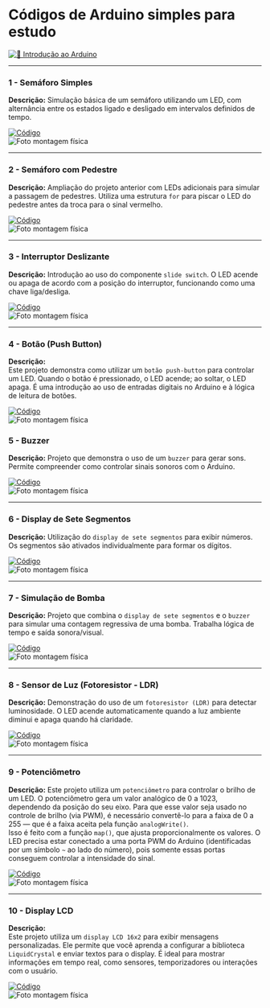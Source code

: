 # Códigos de Arduino simples para estudo

[![📘 Introdução ao Arduino](https://img.shields.io/badge/Introdução-Arduino-blue?logo=arduino)](https://github.com/michelleGomes85/Arduino/blob/main/introduction.md)

---

### 1 - Semáforo Simples  
**Descrição:** Simulação básica de um semáforo utilizando um LED, com alternância entre os estados ligado e desligado em intervalos definidos de tempo.

[![Código](https://img.shields.io/badge/Codigo-blue)](https://github.com/michelleGomes85/Arduino/blob/main/stoplight.ino)  
![Foto montagem física](assets/stoplight.png)

---

### 2 - Semáforo com Pedestre  
**Descrição:** Ampliação do projeto anterior com LEDs adicionais para simular a passagem de pedestres. Utiliza uma estrutura `for` para piscar o LED do pedestre antes da troca para o sinal vermelho.

[![Código](https://img.shields.io/badge/Codigo-blue)](https://github.com/michelleGomes85/Arduino/blob/main/stoplight_pedestrian.ino)  
![Foto montagem física](assets/stoplight_pedestrian.png)

---

### 3 - Interruptor Deslizante  
**Descrição:** Introdução ao uso do componente `slide switch`. O LED acende ou apaga de acordo com a posição do interruptor, funcionando como uma chave liga/desliga.

[![Código](https://img.shields.io/badge/Codigo-blue)](https://github.com/michelleGomes85/Arduino/blob/main/interruptor.ino)  
![Foto montagem física](assets/switch.png)

---

### 4 - Botão (Push Button)

**Descrição:**  
Este projeto demonstra como utilizar um `botão push-button` para controlar um LED. Quando o botão é pressionado, o LED acende; ao soltar, o LED apaga. É uma introdução ao uso de entradas digitais no Arduino e à lógica de leitura de botões.

[![Código](https://img.shields.io/badge/Codigo-blue)](https://github.com/michelleGomes85/Arduino/blob/main/button.ino)  
![Foto montagem física](assets/button.png)

### 5 - Buzzer  
**Descrição:** Projeto que demonstra o uso de um `buzzer` para gerar sons. Permite compreender como controlar sinais sonoros com o Arduino.

[![Código](https://img.shields.io/badge/Codigo-blue)](https://github.com/michelleGomes85/Arduino/blob/main/buzzer.ino)  
![Foto montagem física](assets/buzzer.png)

---

### 6 - Display de Sete Segmentos  
**Descrição:** Utilização do `display de sete segmentos` para exibir números. Os segmentos são ativados individualmente para formar os dígitos.

[![Código](https://img.shields.io/badge/Codigo-blue)](https://github.com/michelleGomes85/Arduino/blob/main/displaySevenSegments.ino)  
![Foto montagem física](assets/displaySevenSegments.png)

---

### 7 - Simulação de Bomba  
**Descrição:** Projeto que combina o `display de sete segmentos` e o `buzzer` para simular uma contagem regressiva de uma bomba. Trabalha lógica de tempo e saída sonora/visual.

[![Código](https://img.shields.io/badge/Codigo-blue)](https://github.com/michelleGomes85/Arduino/blob/main/bomb.ino)  
![Foto montagem física](assets/bomb.png)

---

### 8 - Sensor de Luz (Fotoresistor - LDR)  
**Descrição:** Demonstração do uso de um `fotoresistor (LDR)` para detectar luminosidade. O LED acende automaticamente quando a luz ambiente diminui e apaga quando há claridade.

[![Código](https://img.shields.io/badge/Codigo-blue)](https://github.com/michelleGomes85/Arduino/blob/main/sensor_LDR_LED.ino)  
![Foto montagem física](assets/fotoresistor.png)

---

### 9 - Potenciômetro  

**Descrição:** Este projeto utiliza um `potenciômetro` para controlar o brilho de um LED. O potenciômetro gera um valor analógico de 0 a 1023, dependendo da posição do seu eixo. Para que esse valor seja usado no controle de brilho (via PWM), é necessário convertê-lo para a faixa de 0 a 255 — que é a faixa aceita pela função `analogWrite()`.  
Isso é feito com a função `map()`, que ajusta proporcionalmente os valores. O LED precisa estar conectado a uma porta PWM do Arduino (identificadas por um símbolo `~` ao lado do número), pois somente essas portas conseguem controlar a intensidade do sinal.

[![Código](https://img.shields.io/badge/Codigo-blue)](https://github.com/michelleGomes85/Arduino/blob/main/potenciometro.ino)  
![Foto montagem física](assets/potenciometro.png)

--- 

### 10 - Display LCD

**Descrição:**  
Este projeto utiliza um `display LCD 16x2` para exibir mensagens personalizadas. Ele permite que você aprenda a configurar a biblioteca `LiquidCrystal` e enviar textos para o display. É ideal para mostrar informações em tempo real, como sensores, temporizadores ou interações com o usuário.

[![Código](https://img.shields.io/badge/Codigo-blue)](https://github.com/michelleGomes85/Arduino/blob/main/display_LCD.ino)  
![Foto montagem física](assets/LCD.png)

